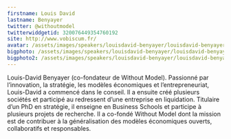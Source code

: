 ```yaml
---
firstname: Louis David 
lastname: Benyayer
twitter: @withoutmodel
twitterwiddgetid: 320076449354760192
site: http://www.vobiscum.fr/
avatar: /assets/images/speakers/louisdavid-benyayer/louisdavid-benyayer1.png
bigphoto: /assets/images/speakers/louisdavid-benyayer/louisdavid-benyayer2.png
bigphoto2: /assets/images/speakers/louisdavid-benyayer/louisdavid-benyayer3.png
---
```


Louis-David Benyayer (co-fondateur de Without Model). Passionné par l’innovation, la stratégie, les modèles économiques et l’entrepreneuriat, Louis-David a commencé dans le conseil. Il a ensuite créé plusieurs sociétés et participé au redressent d’une entreprise en liquidation. Titulaire d’un PhD en stratégie, il enseigne en Business Schools et participe à plusieurs projets de recherche. Il a co-fondé Without Model dont la mission est de contribuer à la généralisation des modèles économiques ouverts, collaboratifs et responsables.


